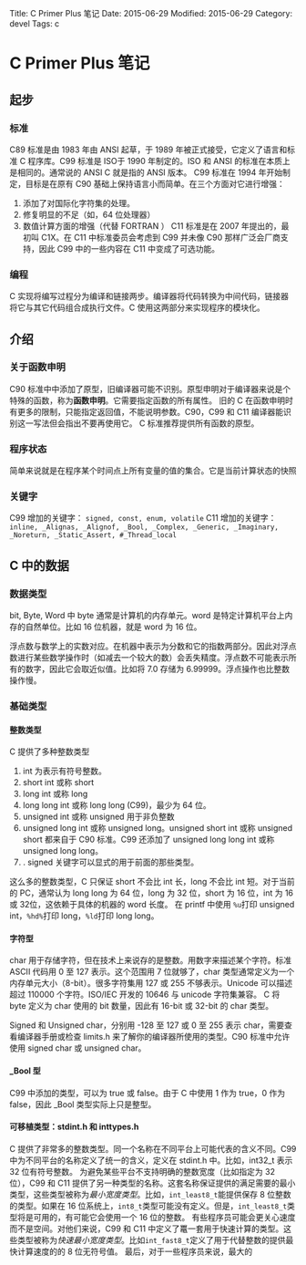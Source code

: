 Title: C Primer Plus 笔记
Date: 2015-06-29
Modified: 2015-06-29
Category: devel
Tags: c

# C Primer Plus 笔记

## 起步
### 标准
C89 标准是由 1983 年由 ANSI 起草，于 1989 年被正式接受，它定义了语言和标准 C 程序库。C99 标准是 ISO于 1990 年制定的。ISO 和 ANSI 的标准在本质上是相同的。通常说的 ANSI C 就是指的 ANSI 版本。
C99 标准在 1994 年开始制定，目标是在原有 C90 基础上保持语言小而简单。在三个方面对它进行增强：
 1. 添加了对国际化字符集的处理。
 2. 修复明显的不足（如，64 位处理器）
 3. 数值计算方面的增强（代替 FORTRAN ）
C11 标准是在 2007 年提出的，最初叫 C1X。在 C11 中标准委员会考虑到 C99 并未像 C90 那样广泛会厂商支持，因此 C99 中的一些内容在 C11 中变成了可选功能。

### 编程
C 实现将编写过程分为编译和链接两步。编译器将代码转换为中间代码，链接器将它与其它代码组合成执行文件。C 使用这两部分来实现程序的模块化。

## 介绍
### 关于函数申明
C90 标准中中添加了原型，旧编译器可能不识别。原型申明对于编译器来说是个特殊的函数，称为**函数申明**。它需要指定函数的所有属性。
旧的 C 在函数申明时有更多的限制，只能指定返回值，不能说明参数。C90，C99 和 C11 编译器能识别这一写法但会指出不要再使用它。
C 标准推荐提供所有函数的原型。

### 程序状态
简单来说就是在程序某个时间点上所有变量的值的集合。它是当前计算状态的快照

### 关键字
C99 增加的关键字：
`signed, const, enum, volatile`
C11 增加的关键字：
`inline, _Alignas, _Alignof, _Bool, _Complex, _Generic, _Imaginary, _Noreturn, _Static_Assert, #_Thread_local`

## C 中的数据
### 数据类型
bit, Byte, Word 中 byte 通常是计算机的内存单元。word 是特定计算机平台上内存的自然单位。比如 16 位机器，就是 word 为 16 位。

浮点数与数学上的实数对应。在机器中表示为分数和它的指数两部分。因此对浮点数进行某些数学操作时（如减去一个较大的数）会丢失精度。浮点数不可能表示所有的数字，因此它会取近似值。比如将 7.0 存储为 6.99999。浮点操作也比整数操作慢。

### 基础类型
#### 整数类型
C 提供了多种整数类型
 1. int 为表示有符号整数。
 2. short int 或称 short
 3. long int 或称 long
 4. long long int 或称 long long (C99)，最少为 64 位。
 5. unsigned int 或称 unsigned 用于非负整数
 6. unsigned long int 或称 unsigned long。unsigned short int 或称 unsigned short 都来自于 C90 标准。C99 还添加了 unsigned long long int 或称 unsigned long long。
 7. . signed 关键字可以显式的用于前面的那些类型。
 
这么多的整数类型，C 只保证 short 不会比 int 长，long 不会比 int 短。对于当前的 PC，通常认为 long long 为 64 位，long 为 32 位，short 为 16 位，int 为 16 或 32位，这依赖于具体的机器的 word 长度。
在 printf 中使用 `%u`打印 unsigned int，`%hd%`打印 long，`%ld`打印 long long。

#### 字符型
char 用于存储字符，但在技术上来说存的是整数。用数字来描述某个字符。标准 ASCII 代码用 0 至 127 表示。这个范围用 7 位就够了，char 类型通常定义为一个内存单元大小（8-bit）。很多字符集用 127 或 255 不够表示。Unicode 可以描述超过 110000 个字符。ISO/IEC 开发的 10646 与 unicode 字符集兼容。
C 将 byte 定义为 char 使用的 bit 数量，因此有 16-bit 或 32-bit 的 char 类型。

Signed 和 Unsigned char，分别用 -128 至 127 或 0 至 255 表示 char，需要查看编译器手册或检查 limits.h 来了解你的编译器所使用的类型。C90 标准中允许使用 signed char 或 unsigned char。

#### _Bool 型
C99 中添加的类型，可以为 true 或 false。由于 C 中使用 1 作为 true，0 作为 false，因此 _Bool 类型实际上只是整型。

#### 可移植类型：stdint.h 和 inttypes.h
C 提供了非常多的整数类型。同一个名称在不同平台上可能代表的含义不同。C99 中为不同平台的名称定义了统一的含义，定义在 stdint.h 中。比如，int32_t 表示 32 位有符号整数。
为避免某些平台不支持明确的整数宽度（比如指定为 32 位），C99 和 C11 提供了另一种类型的名称。这套名称保证提供的满足需要的最小类型，这些类型被称为*最小宽度类型*。比如，`int_least8_t`能提供保存 8 位整数的类型。如果在 16 位系统上，`int8_t`类型可能没有定义。但是，`int_least8_t`类型将是可用的，有可能它会使用一个 16 位的整数。
有些程序员可能会更关心速度而不是空间。对他们来说，C99 和 C11 中定义了鼍一套用于快速计算的类型。这些类型被称为*快速最小宽度类型*。比如`int_fast8_t`定义了用于代替整数的提供最快计算速度的的 8 位无符号值。
最后，对于一些程序员来说，最大的


